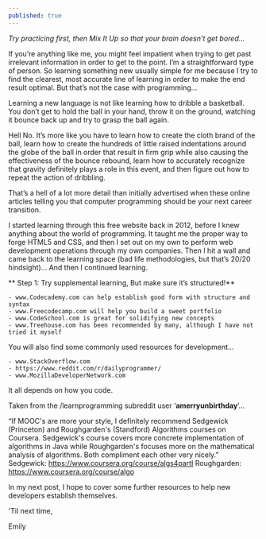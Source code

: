 ```yaml
---
published: true
---
```


_Try practicing first, then Mix It Up so that your brain doesn’t get bored…_

If you’re anything like me, you might feel impatient when trying to get past irrelevant information in order to get to the point. I’m a straightforward type of person. So learning something new usually simple for me because I try to find the clearest, most accurate line of learning in order to make the end result optimal. But that’s not the case with programming…

Learning a new language is not like learning how to dribble a basketball. You don’t get to hold the ball in your hand, throw it on the ground, watching it bounce back up and try to grasp the ball again.

Hell No. It’s more like you have to learn how to create the cloth brand of the ball, learn how to create the hundreds of little raised indentations around the globe of the ball in order that result in firm grip while also causing the effectiveness of the bounce rebound, learn how to accurately recognize that gravity definitely plays a role in this event, and then figure out how to repeat the action of dribbling.

That’s a hell of a lot more detail than initially advertised when these online articles telling you that computer programming should be your next career transition.

I started learning through this free website back in 2012, before I knew anything about the world of programming. It taught me the proper way to forge HTML5 and CSS, and then I set out on my own to perform web development operations through my own companies. Then I hit a wall and came back to the learning space (bad life methodologies, but that’s 20/20 hindsight)… And then I continued learning.

** Step 1:
Try supplemental learning, But make sure it’s structured!**

	- www.Codecademy.com can help establish good form with structure and syntax
	- www.Freecodecamp.com will help you build a sweet portfolio
	- www.CodeSchool.com is great for solidifying new concepts
	- www.Treehouse.com has been recommended by many, although I have not tried it myself
    
You will also find some commonly used resources for development...

	- www.StackOverflow.com
	- https://www.reddit.com/r/dailyprogrammer/
	- www.MozillaDeveloperNetwork.com
    
It all depends on how you code.


Taken from the /learnprogramming subreddit user ‘**amerryunbirthday**’…

“If MOOC's are more your style, I definitely recommend Sedgewick (Princeton) and Roughgarden's (Standford) Algorithms courses on Coursera. Sedgewick's course covers more concrete implementation of algorithms in Java while Roughgarden's focuses more on the mathematical analysis of algorithms. Both compliment each other very nicely.”
Sedgewick: https://www.coursera.org/course/algs4partI
Roughgarden: https://www.coursera.org/course/algo


In my next post, I hope to cover some further resources to help new developers establish themselves.

'Til next time,

Emily
